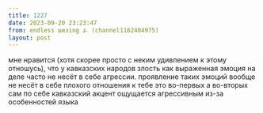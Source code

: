 ```yaml
---
title: 1227
date: 2023-09-20 23:23:47
from: endless шизing ⍼ (channel1162404975)
layout: post
---
```


мне нравится (хотя скорее просто с неким удивлением к этому отношусь), что у кавказских народов злость как выраженная эмоция на деле часто не несёт в себе агрессии. проявление таких эмоций вообще не несёт в себе плохого отношения к тебе
это во-первых
а во-вторых сам по себе кавказский акцент ощущается агрессивным из-за особенностей языка
